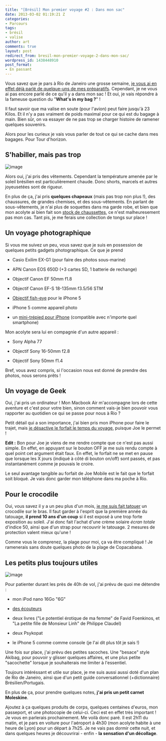 ```yaml
---
title: "[Brésil] Mon premier voyage #2 : Dans mon sac"
date: 2013-03-02 01:19:21 Z
categories:
- Parcours
tags:
- brésil
- valise
author: art
comments: true
layout: post
redirect_from: bresil-mon-premier-voyage-2-dans-mon-sac/
wordpress_id: 1438448910
post_format:
- En passant
---
```


Vous savez que je pars à Rio de Janeiro une grosse semaine, [je vous ai en effet déjà parlé de quelque-uns de mes préparatifs](https://irz.fr/bresil-premier-voyage-preparatif). Cependant, je ne vous ai pas encore parlé de ce qu'il y a dans mon sac ! Et oui, je vais répondre à la fameuse question du "**What's in my bag ?**" ! <!-- more -->

Il faut savoir que ma valise en soute (pour l'avion) peut faire jusqu'à 23 Kilos. Et il n'y a pas vraiment de poids maximal pour ce qui est du bagage à main. Bien sûr, on va essayer de ne pas trop se charger histoire de ramener quelques souvenirs.

Alors pour les curieux je vais vous parler de tout ce qui se cache dans mes bagages. Pour Tour d'horizon.



## S'habiller, mais pas trop



<img alt="image" data-src="https://static.irz.fr/2013/03/IMG_0249.jpg" src="https://static.irz.fr/thumb.php?size=<100&crop=0&src=https://static.irz.fr/2013/03/IMG_0249.jpg" />

Alors oui, j'ai pris des vêtements. Cependant la température amenée par le soleil brésilien est particulièrement chaude. Donc shorts, marcels et autres joyeusetées sont de rigueur.

En plus de ça, j'ai pris **quelques chapeaux** (mais pas trop non plus !), des chaussures, de grandes chemises, et des sous-vêtements. En parlant de sous-vêtements, je n'ai plus de soquettes dans ma garde robe, et bien que mon acolyte ai bien fait son [stock de chaussettes](http://archiduchesse.com), ce n'est malheuresement pas mon cas. Tant pis, je me ferais une collection de tongs sur place !



## Un voyage photographique



Si vous me suivez un peu, vous savez que je suis en possession de quelques petits gadgets photographique. Ce que je prend




    
  * Casio Exilim EX-G1 (pour faire des photos sous-marine)

    
  * APN Canon EOS 650D (+3 cartes SD, 1 batterie de rechange)

    
  * Objectif Canon EF 50mm f1.8

    
  * Objectif Canon EF-S 18-135mm f3.5/56 STM

    
  * [Objectif fish-eye](https://irz.fr/test-objectif-fish-eyes) pour le iPhone 5

    
  * iPhone 5 comme appareil photo

    
  * un [mini-trépied pour iPhone](http://www.clubcase.fr/photo-video/229-tripod-stand-photo-video-pour-iphone-5-iphone-4-4s-3g-3700785401777.html?s=29633001) (compatible avec n'importe quel smartphone)



Mon acolyte sera lui en compagnie d'un autre appareil :


    
  * Sony Alpha 77

    
  * Objectif Sony 16-50mm f2.8

    
  * Objectif Sony 50mm f1.4



Bref, vous avez compris, si l'occasion nous est donné de prendre des photos, nous serons prêts !



## Un voyage de Geek



Oui, j'ai pris un ordinateur ! Mon Macbook Air m'accompagne lors de cette aventure et c'est pour votre bien, sinon comment vais-je bien pouvoir vous rapporter au quotidien ce qui se passe pour nous à Rio ?

Petit détail qui a son importance, j'ai bien pris mon iPhone pour faire le trajet, mais [je désactive le forfait le temps du voyage](http://irz.fr/), puisque Joe le permet !

**Edit :** Bon pour Joe je viens de me rendre compte que ce n'est pas aussi simple. En effet, en appuyant sur le bouton OFF je me suis rendu compte à quel point cet argument était faux. En effet, le forfait ne se met en pause que lorsque les X jours (indiqué à côté di bouton on/off) sont passés, et pas instantanément comme je pouvais le croire.

Le seul avantage tangible au forfait de Joe Mobile est le fait que le forfait soit bloqué. Je vais donc garder mon téléphone dans ma poche à Rio.



## Pour le crocodile



Oui, vous savez il y a un peu plus d'un mois, [je me suis fait tatouer](http://irz.fr/mon-premier-tatouage) un crocodile sur le bras. Il faut garder à l'esprit que la première année du tatouage, **il prend 10 ans d'un coup** si il est exposé à une trop forte exposition au soleil. J'ai donc fait l'achat d'une crème solaire _écran totale_ d'indice 50, ainsi que d'un strap pour recouvrir le tatouage. 2 mesures de protection valent mieux qu'une !

Comme vous le comprenez, la plage pour moi, ça va être compliqué ! Je ramenerais sans doute quelques photo de la plage de Copacabana.



## Les petits plus toujours utiles



<img alt="image" data-src="https://static.irz.fr/2013/03/IMG_0237.jpg" src="https://static.irz.fr/thumb.php?size=<100&crop=0&src=https://static.irz.fr/2013/03/IMG_0237.jpg" />

Pour patienter durant les près de 40h de vol, j'ai prévu de quoi me détendre :




    
  * mon iPod nano 16Go "6G"

    
  * [des écouteurs](http://irz.fr/ecouter-musique)

    
  * deux livres ("Le potentiel érotique de ma femme" de Favid Foenkinos, et "La petite fille de Monsieur Linh" de Philippe Claudel)

    
  * deux Psykopat

    
  * le iPhone 5 comme comme console (je l'ai dit plus tôt je sais !)



Une fois sur place, j'ai prévu des petites sacoches. Une "besace" style Akibag, pour pouvoir y glisser quelques affaires, et une plus petite "sacochette" lorsque je souhaiterais me limiter à l'essentiel.

Toujours intéréssant et utile sur place, je me suis aussi aussi doté d'un plan de Rio de Janeiro, ainsi que d'un petit guide conversationnel (+dictionnaire) Brésilien/Portugais.

En plus de ça, pour prendre quelques notes, **j'ai pris un petit carnet Moleskine**.

Ajoutez à ça quelques produits de corps, quelques centaines d'euros, mon passeport, et une photocopie de celui-ci. Ceci est en effet très important ! Je vous en parlerais prochainement. Me voilà donc paré. Il est 2h11 du matin, et je pars en voiture pour l'aéroport à 4h30 (mon acolyte habite à une heure de Lyon) pour un départ à 7h25. Je ne vais pas dormir cette nuit, et dans quelques heures je découvrirai - enfin - **la sensation d'un décollage**.


